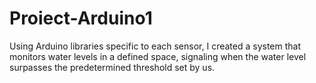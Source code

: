 # Proiect-Arduino1
Using Arduino libraries specific to each sensor, I created a system that monitors water levels in a defined space, signaling when the water level surpasses the predetermined threshold set by us.
